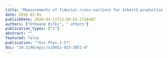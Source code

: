 ```yaml
---
title: "Measurements of fiducial cross-sections for $tbart$ production with one or two additional b-jets in pp collisions at $sqrts$ =8 TeV using the ATLAS detector"
date: 2016-01-01
publishDate: 2020-04-11T12:00:03.272840Z
authors: ["Othmane Rifki", " others"]
publication_types: ["2"]
abstract: ""
featured: false
publication: "*Eur.Phys.J.C*"
doi: "10.1140/epjc/s10052-015-3852-4"
---
```


